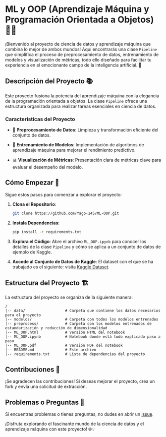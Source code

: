 # ML y OOP (Aprendizaje Máquina y Programación Orientada a Objetos) 🤖🧠

¡Bienvenido al proyecto de ciencia de datos y aprendizaje máquina que combina lo mejor de ambos mundos! Aquí encontrarás una clase `Pipeline` que simplifica el proceso de preprocesamiento de datos, entrenamiento de modelos y visualización de métricas, todo ello diseñado para facilitar tu experiencia en el emocionante campo de la inteligencia artificial. 🚀

## Descripción del Proyecto 📚

Este proyecto fusiona la potencia del aprendizaje máquina con la elegancia de la programación orientada a objetos. La clase `Pipeline` ofrece una estructura organizada para realizar tareas esenciales en ciencia de datos.

### Características del Proyecto

- 🧹 **Preprocesamiento de Datos**: Limpieza y transformación eficiente del conjunto de datos.
  
- 🤖 **Entrenamiento de Modelos**: Implementación de algoritmos de aprendizaje máquina para mejorar el rendimiento predictivo.
  
- 📊 **Visualización de Métricas**: Presentación clara de métricas clave para evaluar el desempeño del modelo.

## Cómo Empezar 🚀

Sigue estos pasos para comenzar a explorar el proyecto:

1. **Clona el Repositorio**:
   ```bash
   git clone https://github.com/Yago-145/ML-OOP.git
   ```

2. **Instala Dependencias**:
   ```bash
   pip install -r requirements.txt
   ```

3. **Explora el Código**:
   Abre el archivo `ML_OOP.ipynb` para conocer los detalles de la clase `Pipeline` y cómo se aplica a un conjunto de datos de ejemplo de Kaggle.

4. **Accede al Conjunto de Datos de Kaggle**:
   El dataset con el que se ha trabajado es el siguiente: visita [Kaggle Dataset](https://www.kaggle.com/datasets/teejmahal20/airline-passenger-satisfaction).

## Estructura del Proyecto 🏗️

La estructura del proyecto se organiza de la siguiente manera:

```plaintext
/
|-- data/                  # Carpeta que contiene los datos necesarios para el proyecto
|-- modelos/               # Carpeta con todos los modelos entrenados
|-- preprocess/            # Carpeta con los modelos entrenados de estandarización y reducción de dimensionalidad
|-- ML_OOP.html            # Versión HTML del notebook
|-- ML_OOP.ipynb           # Notebook donde está todo explicado paso a paso
|-- ML_OOP.pdf             # Versión PDF del notebook
|-- README.md              # Este archivo
|-- requirements.txt       # Lista de dependencias del proyecto
```

## Contribuciones 🤝

¡Se agradecen las contribuciones! Si deseas mejorar el proyecto, crea un fork y envía una solicitud de extracción.

## Problemas o Preguntas 🤔

Si encuentras problemas o tienes preguntas, no dudes en abrir un [issue](https://github.com/Yago-145/ML-OOP/issues).

¡Disfruta explorando el fascinante mundo de la ciencia de datos y el aprendizaje máquina con este proyecto! 🌐💡
